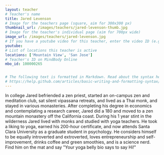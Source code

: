 ```yaml
---
layout: teacher
# Teacher's name
title: Jared Levenson
# Image for the teachers page (square, aim for 300x300 px)
thumbnail_url: /images/teachers/jared-levenson-thumb.jpg
# Image for the teacher's individual page (aim for 700px wide)
image_url: /images/teachers/jared-levenson.jpg
# If you have a youtube video for this teacher, enter the video ID (e.g. qaqiC84uaNg)
youtube:
# List of locations this teacher is active
locations: ['Mountain View', 'San Jose']
# Teacher's ID on MindBody Online
mbo_id: 100000265


# The following text is formatted in Markdown. Read about the syntax here:
# https://help.github.com/articles/basic-writing-and-formatting-syntax/
---
```


In college Jared befriended a zen priest, started an on-campus zen and meditation club, sat silent vipassana retreats, and lived as a Thai monk, and stayed in various monasteries. After completing his degree in economics and contemplating a research career, Jared did a 180 and moved to a zen mountain monastery off the California coast. During his 1 year stint in the wilderness Jared lived with monks and studied with yoga teachers. He took a liking to yoga, earned his 200-hour certificate, and now attends Santa Clara University as a graduate student in psychology. He considers himself to be equally introverted and extroverted, loves entrepreneurship and self-improvement, drinks coffee and green smoothies, and is a science nerd. Find him on the mat and say "Your yoga belly bio says to say Hi!"
